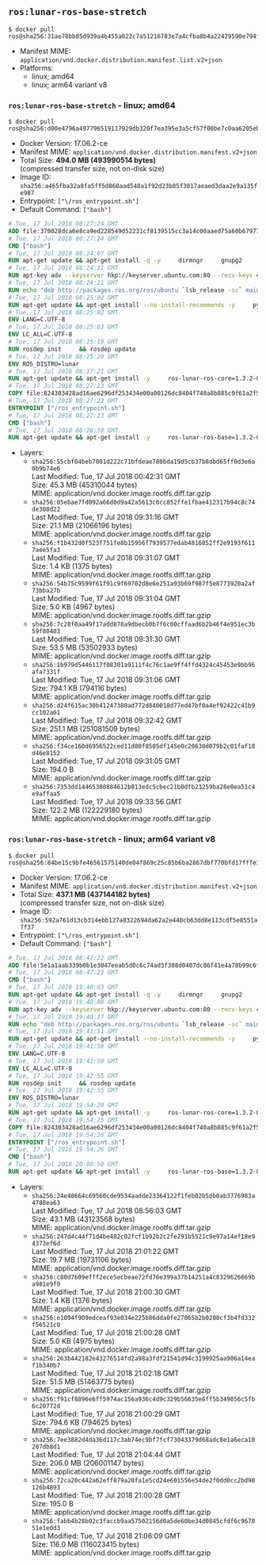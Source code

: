 ## `ros:lunar-ros-base-stretch`

```console
$ docker pull ros@sha256:31ae78bb85d939a4b455a022c7a51216783e7a4cfba8b4a22429590e794fd19f
```

-	Manifest MIME: `application/vnd.docker.distribution.manifest.list.v2+json`
-	Platforms:
	-	linux; amd64
	-	linux; arm64 variant v8

### `ros:lunar-ros-base-stretch` - linux; amd64

```console
$ docker pull ros@sha256:d00e4796a497796519117929db320f7ea395e3a5cf57f00be7c0aa6205eb70ab
```

-	Docker Version: 17.06.2-ce
-	Manifest MIME: `application/vnd.docker.distribution.manifest.v2+json`
-	Total Size: **494.0 MB (493990514 bytes)**  
	(compressed transfer size, not on-disk size)
-	Image ID: `sha256:a465fba32a8fa5ff5d860aad548a1f92d23b85f3017aeaed3daa2e9a135fe987`
-	Entrypoint: `["\/ros_entrypoint.sh"]`
-	Default Command: `["bash"]`

```dockerfile
# Tue, 17 Jul 2018 00:27:24 GMT
ADD file:370028dca6e8ca9ed228549d52231cf8139515cc3a14c00aaed75a60b679775f in / 
# Tue, 17 Jul 2018 00:27:24 GMT
CMD ["bash"]
# Tue, 17 Jul 2018 08:24:07 GMT
RUN apt-get update && apt-get install -q -y     dirmngr     gnupg2     lsb-release     && rm -rf /var/lib/apt/lists/*
# Tue, 17 Jul 2018 08:24:11 GMT
RUN apt-key adv --keyserver hkp://keyserver.ubuntu.com:80 --recv-keys 421C365BD9FF1F717815A3895523BAEEB01FA116
# Tue, 17 Jul 2018 08:24:11 GMT
RUN echo "deb http://packages.ros.org/ros/ubuntu `lsb_release -sc` main" > /etc/apt/sources.list.d/ros-latest.list
# Tue, 17 Jul 2018 08:25:02 GMT
RUN apt-get update && apt-get install --no-install-recommends -y     python-rosdep     python-rosinstall     python-vcstools     && rm -rf /var/lib/apt/lists/*
# Tue, 17 Jul 2018 08:25:02 GMT
ENV LANG=C.UTF-8
# Tue, 17 Jul 2018 08:25:03 GMT
ENV LC_ALL=C.UTF-8
# Tue, 17 Jul 2018 08:25:19 GMT
RUN rosdep init     && rosdep update
# Tue, 17 Jul 2018 08:25:20 GMT
ENV ROS_DISTRO=lunar
# Tue, 17 Jul 2018 08:27:21 GMT
RUN apt-get update && apt-get install -y     ros-lunar-ros-core=1.3.2-0*     && rm -rf /var/lib/apt/lists/*
# Tue, 17 Jul 2018 08:27:23 GMT
COPY file:824303428ad16ae6296df253434e00a00126dc8404f740a8b885c9f61a2f5fcb in / 
# Tue, 17 Jul 2018 08:27:23 GMT
ENTRYPOINT ["/ros_entrypoint.sh"]
# Tue, 17 Jul 2018 08:27:23 GMT
CMD ["bash"]
# Tue, 17 Jul 2018 08:28:59 GMT
RUN apt-get update && apt-get install -y     ros-lunar-ros-base=1.3.2-0*     && rm -rf /var/lib/apt/lists/*
```

-	Layers:
	-	`sha256:55cbf04beb7001d222c71bfdeae780bda19d5cb37b8dbd65ff0d3e6a0b9b74e6`  
		Last Modified: Tue, 17 Jul 2018 00:42:31 GMT  
		Size: 45.3 MB (45310044 bytes)  
		MIME: application/vnd.docker.image.rootfs.diff.tar.gzip
	-	`sha256:05ebae7fd092a66d0d9a42a5613c6cc852ffe1fbae412317b94c8c74de308d22`  
		Last Modified: Tue, 17 Jul 2018 09:31:16 GMT  
		Size: 21.1 MB (21066196 bytes)  
		MIME: application/vnd.docker.image.rootfs.diff.tar.gzip
	-	`sha256:f1b432d0f523f751fe8b15956f7939577edab4816852ff2e9193f6117aee5fa3`  
		Last Modified: Tue, 17 Jul 2018 09:31:07 GMT  
		Size: 1.4 KB (1375 bytes)  
		MIME: application/vnd.docker.image.rootfs.diff.tar.gzip
	-	`sha256:54b75c9599f61f91c9f69702d8e6e251a93b69f987f5e8773920a2af73bba27b`  
		Last Modified: Tue, 17 Jul 2018 09:31:04 GMT  
		Size: 5.0 KB (4967 bytes)  
		MIME: application/vnd.docker.image.rootfs.diff.tar.gzip
	-	`sha256:7c28f0aa49f17add878a9dbecb0b7f6c00cffaad6b2b46f4e951ec3b59f80403`  
		Last Modified: Tue, 17 Jul 2018 09:31:30 GMT  
		Size: 53.5 MB (53502933 bytes)  
		MIME: application/vnd.docker.image.rootfs.diff.tar.gzip
	-	`sha256:1b979d5446117f08301a9111f4c76c1ae9ff4ffd4324c45453e9bb96afa7331f`  
		Last Modified: Tue, 17 Jul 2018 09:31:06 GMT  
		Size: 794.1 KB (794116 bytes)  
		MIME: application/vnd.docker.image.rootfs.diff.tar.gzip
	-	`sha256:d24f615ac30b41247380ad772d840018d77ed47bf0a4ef92422c41b9cc102a61`  
		Last Modified: Tue, 17 Jul 2018 09:32:42 GMT  
		Size: 251.1 MB (251081509 bytes)  
		MIME: application/vnd.docker.image.rootfs.diff.tar.gzip
	-	`sha256:f34ce160d6956522ced11d80f8505df145e0c20630d079b2c01faf18d46e8152`  
		Last Modified: Tue, 17 Jul 2018 09:31:05 GMT  
		Size: 194.0 B  
		MIME: application/vnd.docker.image.rootfs.diff.tar.gzip
	-	`sha256:7353dd14465380884612b813edc5cbec21b0dfb23259ba28e0ea51c4e9affaa5`  
		Last Modified: Tue, 17 Jul 2018 09:33:56 GMT  
		Size: 122.2 MB (122229180 bytes)  
		MIME: application/vnd.docker.image.rootfs.diff.tar.gzip

### `ros:lunar-ros-base-stretch` - linux; arm64 variant v8

```console
$ docker pull ros@sha256:84be15c9bfe46561575140de04f869c25c85b6ba2867dbf770bfd17fffe1a766
```

-	Docker Version: 17.06.2-ce
-	Manifest MIME: `application/vnd.docker.distribution.manifest.v2+json`
-	Total Size: **437.1 MB (437144182 bytes)**  
	(compressed transfer size, not on-disk size)
-	Image ID: `sha256:592a761d13cb314ebb127a8322694da62a2e440cb63dd8e113cdf5e8551a7f37`
-	Entrypoint: `["\/ros_entrypoint.sh"]`
-	Default Command: `["bash"]`

```dockerfile
# Tue, 17 Jul 2018 08:47:22 GMT
ADD file:5e1a1aab339b0b1e3047eeab5d0c6c74ad3f388d0407dc86f41e4a78b99c6fd8 in / 
# Tue, 17 Jul 2018 08:47:23 GMT
CMD ["bash"]
# Tue, 17 Jul 2018 19:40:03 GMT
RUN apt-get update && apt-get install -q -y     dirmngr     gnupg2     lsb-release     && rm -rf /var/lib/apt/lists/*
# Tue, 17 Jul 2018 19:40:08 GMT
RUN apt-key adv --keyserver hkp://keyserver.ubuntu.com:80 --recv-keys 421C365BD9FF1F717815A3895523BAEEB01FA116
# Tue, 17 Jul 2018 19:40:17 GMT
RUN echo "deb http://packages.ros.org/ros/ubuntu `lsb_release -sc` main" > /etc/apt/sources.list.d/ros-latest.list
# Tue, 17 Jul 2018 19:41:51 GMT
RUN apt-get update && apt-get install --no-install-recommends -y     python-rosdep     python-rosinstall     python-vcstools     && rm -rf /var/lib/apt/lists/*
# Tue, 17 Jul 2018 19:41:58 GMT
ENV LANG=C.UTF-8
# Tue, 17 Jul 2018 19:41:59 GMT
ENV LC_ALL=C.UTF-8
# Tue, 17 Jul 2018 19:42:55 GMT
RUN rosdep init     && rosdep update
# Tue, 17 Jul 2018 19:42:55 GMT
ENV ROS_DISTRO=lunar
# Tue, 17 Jul 2018 19:54:20 GMT
RUN apt-get update && apt-get install -y     ros-lunar-ros-core=1.3.2-0*     && rm -rf /var/lib/apt/lists/*
# Tue, 17 Jul 2018 19:54:25 GMT
COPY file:824303428ad16ae6296df253434e00a00126dc8404f740a8b885c9f61a2f5fcb in / 
# Tue, 17 Jul 2018 19:54:26 GMT
ENTRYPOINT ["/ros_entrypoint.sh"]
# Tue, 17 Jul 2018 19:54:26 GMT
CMD ["bash"]
# Tue, 17 Jul 2018 20:00:50 GMT
RUN apt-get update && apt-get install -y     ros-lunar-ros-base=1.3.2-0*     && rm -rf /var/lib/apt/lists/*
```

-	Layers:
	-	`sha256:24e48664c69560cde9534aadde23364122f1feb02b5db0ab3776983a4788ea63`  
		Last Modified: Tue, 17 Jul 2018 08:56:03 GMT  
		Size: 43.1 MB (43123568 bytes)  
		MIME: application/vnd.docker.image.rootfs.diff.tar.gzip
	-	`sha256:247d4c44f71d4be482c02fcf1b92b2c2fe291b5521c9e97a14ef18e94373ef6d`  
		Last Modified: Tue, 17 Jul 2018 21:01:22 GMT  
		Size: 19.7 MB (19731106 bytes)  
		MIME: application/vnd.docker.image.rootfs.diff.tar.gzip
	-	`sha256:c80d7b09efff2ece5ecbeae72fd76e399a37b14251a4c8329626669ba981e9f9`  
		Last Modified: Tue, 17 Jul 2018 21:00:30 GMT  
		Size: 1.4 KB (1376 bytes)  
		MIME: application/vnd.docker.image.rootfs.diff.tar.gzip
	-	`sha256:e1094f909edceaf93e034e225b86dda0fe27065b2b0200cf3b4fd332f56521c0`  
		Last Modified: Tue, 17 Jul 2018 21:00:28 GMT  
		Size: 5.0 KB (4975 bytes)  
		MIME: application/vnd.docker.image.rootfs.diff.tar.gzip
	-	`sha256:263b442182e43276514fd2a98a3fdf21541d94c3199925aa906a14eaf1b340b7`  
		Last Modified: Tue, 17 Jul 2018 21:02:18 GMT  
		Size: 51.5 MB (51463775 bytes)  
		MIME: application/vnd.docker.image.rootfs.diff.tar.gzip
	-	`sha256:f91cf8896e6ff5974ac156a936c4d9c329b56635e6ff5b349056c5fb6c20772d`  
		Last Modified: Tue, 17 Jul 2018 21:00:29 GMT  
		Size: 794.6 KB (794625 bytes)  
		MIME: application/vnd.docker.image.rootfs.diff.tar.gzip
	-	`sha256:7ee3882d4da36d117c3ab74ec9bf7fcf73043379d68adc8e1a6eca10207db8d1`  
		Last Modified: Tue, 17 Jul 2018 21:04:44 GMT  
		Size: 206.0 MB (206001147 bytes)  
		MIME: application/vnd.docker.image.rootfs.diff.tar.gzip
	-	`sha256:72ca20c442a62eff879a20fa1e5cd24e601556e54de2f0dd0cc2bd90126b4893`  
		Last Modified: Tue, 17 Jul 2018 21:00:28 GMT  
		Size: 195.0 B  
		MIME: application/vnd.docker.image.rootfs.diff.tar.gzip
	-	`sha256:fabb4b28b02c3faccb9aa57502156d0a5de60be34d0845cfdf6c967051e1e0d3`  
		Last Modified: Tue, 17 Jul 2018 21:06:09 GMT  
		Size: 116.0 MB (116023415 bytes)  
		MIME: application/vnd.docker.image.rootfs.diff.tar.gzip
